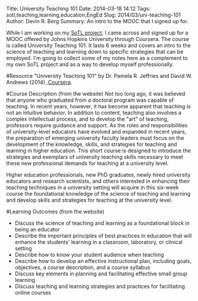 Title: University Teaching 101
Date: 2014-03-18 14:12
Tags: sotl,teaching,learning,education,EngEd
Slug: 2014/03/uni-teaching-101
Author: Devin R. Berg
Summary: An intro to the MOOC that I signed up for.

While I am working on my [SoTL project](|filename|/blog/Ideas/intro-sotl-project.md), I came across and signed up for a MOOC offered by Johns Hopkins University through Coursera. The course is called University Teaching 101. It lasts 6 weeks and covers an intro to the science of teaching and learning down to specific strategies that can be employed. I'm going to collect some of my notes here as a complement to my own SoTL project and as a way to develop myself professionally.

#Resource
  "University Teaching 101" by Dr. Pamela R. Jeffries and David W. Andrews (2014).[ Coursera](https://class.coursera.org/univteaching101-001).

#Course Description (from the website)
Not too long ago, it was believed that anyone who graduated from a doctoral program was capable of teaching. In recent years, however, it has become apparent that teaching is not an intuitive behavior. In addition to content, teaching also involves a complex intellectual process, and to develop the "art" of teaching, professors require guidance and support. As the roles and responsibilities of university-level educators have evolved and expanded in recent years, the preparation of emerging university faculty leaders must focus on the development of the knowledge, skills, and strategies for teaching and learning in higher education. This short course is designed to introduce the strategies and exemplars of university teaching skills necessary to meet these new professional demands for teaching at a university level.

Higher education professionals, new PhD graduates, newly hired university educators and research scientists, and others interested in enhancing their teaching techniques in a university setting will acquire in this six-week course the foundational knowledge of the science of teaching and learning and develop skills and strategies for teaching at the university level.

#Learning Outcomes (from the website)
* Discuss the science of teaching and learning as a foundational block in being an educator
* Describe the important principles of best practices in education that will enhance the students' learning in a classroom, laboratory, or clinical setting
* Describe how to know your student audience when teaching
* Describe how to develop an effective instructional plan, including goals, objectives, a course description, and a course syllabus
* Discuss key elements in planning and facilitating effective small group learning
* Discuss teaching and learning strategies and practices for facilitating online courses 
